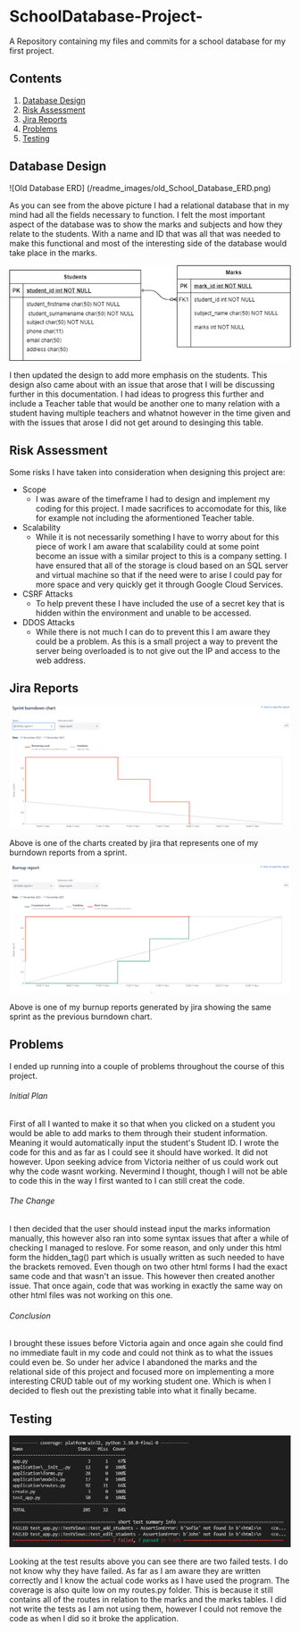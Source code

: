 # SchoolDatabase-Project-
A Repository containing my files and commits for a school database for my first project.

## Contents
1. [Database Design](#databasedesign)
2. [Risk Assessment](#riskassess)
3. [Jira Reports](#jirareports)
4. [Problems](#problems)
5. [Testing](#testing)


## Database Design <a name="databasedesign"></a>
![Old Database ERD] (/readme_images/old_School_Database_ERD.png)

As you can see from the above picture I had a relational database that in my mind had all the fields necessary to function. I felt the most important aspect of the database was to show the marks and subjects and how they relate to the students. With a name and ID that was all that was needed to make this functional and most of the interesting side of the database would take place in the marks.


![Final Database ERD](/readme_images/School_Database_ERD.png)

I then updated the design to add more emphasis on the students. This design also came about with an issue that arose that I will be discussing further in this documentation. I had ideas to progress this further and include a Teacher table that would be another one to many relation with a student having multiple teachers and whatnot however in the time given and with the issues that arose I did not get around to desinging this table.

## Risk Assessment <a name="riskassess"></a>

Some risks I have taken into consideration when designing this project are:
- Scope
  - I was aware of the timeframe I had to design and implement my coding for this project. I made sacrifices to accomodate for this, like for example not including the aformentioned Teacher table.
- Scalability
  - While it is not necessarily something I have to worry about for this piece of work I am aware that scalability could at some point become an issue with a similar project to this is a company setting. I have ensured that all of the storage is cloud based on an SQL server and virtual machine so that if the need were to arise I could pay for more space and very quickly get it through Google Cloud Services.
- CSRF Attacks
  - To help prevent these I have included the use of a secret key that is hidden within the environment and unable to be accessed.
- DDOS Attacks
  - While there is not much I can do to prevent this I am aware they could be a problem. As this is a small project a way to prevent the server being overloaded is to not give out the IP and access to the web address.



## Jira Reports <a name="jirareports"></a>

![Burndown Chart](/readme_images/Sprint_Burndown_Chart.PNG)

Above is one of the charts created by jira that represents one of my burndown reports from a sprint.


![Burnup Report](/readme_images/Burnup_Report.PNG)

Above is one of my burnup reports generated by jira showing the same sprint as the previous burndown chart.


## Problems <a name="problems"></a>

I ended up running into a couple of problems throughout the course of this project.

###### Initial Plan
First of all I wanted to make it so that when you clicked on a student you would be able to add marks to them through their student information. Meaning it would automatically input the student's Student ID. I wrote the code for this and as far as I could see it should have worked. It did not however. Upon seeking advice from Victoria neither of us could work out why the code wasnt working. Nevermind I thought, though I will not be able to code this in the way I first wanted to I can still creat the code.

###### The Change
I then decided that the user should instead input the marks information manually, this however also ran into some syntax issues that after a while of checking I managed to reslove. For some reason, and only under this html form the hidden_tag() part which is usually written as such needed to have the brackets removed. Even though on two other html forms I had the exact same code and that wasn't an issue. This however then created another issue. That once again, code that was working in exactly the same way on other html files was not working on this one.

###### Conclusion
I brought these issues before Victoria again and once again she could find no immediate fault in my code and could not think as to what the issues could even be. So under her advice I abandoned the marks and the relational side of this project and focused more on implementing a more interesting CRUD table out of my working student one. Which is when I decided to flesh out the prexisting table into what it finally became.


## Testing <a name="testing"><a/>

![Test Results](/readme_images/Test_Results.PNG)

Looking at the test results above you can see there are two failed tests. I do not know why they have failed. As far as I am aware they are written correctly and I know the actual code works as I have used the program. The coverage is also quite low on my routes.py folder. This is because it still contains all of the routes in relation to the marks and the marks tables. I did not write the tests as I am not using them, however I could not remove the code as when I did so it broke the application.
